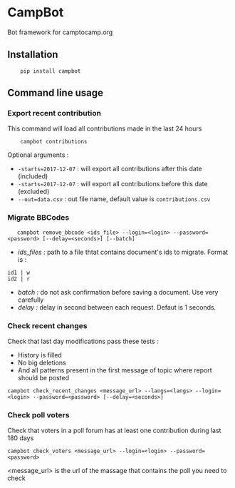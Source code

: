# CampBot

Bot framework for camptocamp.org

## Installation

```batch
    pip install campbot
```

## Command line usage

### Export recent contribution

This command will load all contributions made in the last 24 hours

```batch
    campbot contributions
```

Optional arguments : 

* `-starts=2017-12-07` : will export all contributions after this date (included)
* `-starts=2017-12-07` : will export all contributions before this date (excluded)
* `--out=data.csv` : out file name, default value is `contributions.csv`


### Migrate BBCodes

```batch
   campbot remove_bbcode <ids_file> --login=<login> --password=<password> [--delay=<seconds>] [--batch]
```

* *ids_files :* path to a file thtat contains document's ids to migrate. Format is : 
```
id1 | w
id2 | r
```

* *batch :* do not ask confirmation before saving a document. Use very carefully
* *delay :* delay in second between each request. Defaut is 1 seconds.


### Check recent changes
Check that last day modifications pass these tests : 
  
* History is filled
* No big deletions
* And all patterns present in the first message of topic where report should be posted

```batch
campbot check_recent_changes <message_url> --langs=<langs> --login=<login> --password=<password> [--delay=<seconds>]
```
  
  
### Check poll voters

Check that voters in a poll forum has at least one contribution during last 180 days

```batch
campbot check_voters <message_url> --login=<login> --password=<password>
```

<message_url> is the url of the massage that contains the poll you need to check



